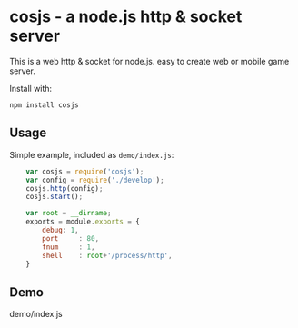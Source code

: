 cosjs - a node.js http & socket server
===========================

This is a  web http & socket for node.js.  easy to create web or mobile game server.


Install with:

    npm install cosjs

## Usage

Simple example, included as `demo/index.js`:

```index.js
    var cosjs = require('cosjs');
    var config = require('./develop');
    cosjs.http(config);
    cosjs.start();
```

```develop.js
    var root = __dirname;
    exports = module.exports = {
        debug: 1,
		port     : 80,
		fnum     : 1,
		shell    : root+'/process/http',
    }
```

## Demo

demo/index.js

